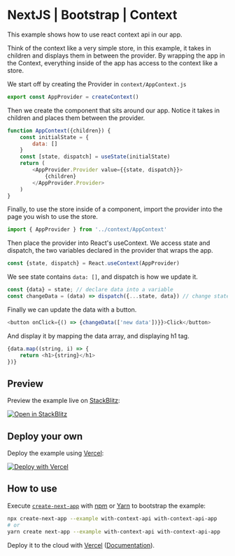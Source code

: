 # NextJS | Bootstrap | Context 

This example shows how to use react context api in our app.

Think of the context like a very simple store, in this example, it takes in children and displays them in between the provider. By wrapping the app in the Context, everything inside of the app has access to the context like a store.

We start off by creating the Provider in `context/AppContext.js`
```js
export const AppProvider = createContext()
```

Then we create the component that sits around our app. Notice it takes in children and places them between the provider.
```js
function AppContext({children}) {
    const initialState = {
        data: []
    }
    const [state, dispatch] = useState(initialState)
    return (
        <AppProvider.Provider value={{state, dispatch}}>
            {children}
        </AppProvider.Provider>
    )
}
```

Finally, to use the store inside of a component, import the provider into the page you wish to use the store.
```js
import { AppProvider } from '../context/AppContext'
```

Then place the provider into React's useContext. We access state and dispatch, the two variables declared in the provider that wraps the app.
```js
const {state, dispatch} = React.useContext(AppProvider)
```

We see state contains `data: []`, and dispatch is how we update it.
```js
const {data} = state; // declare data into a variable
const changeData = (data) => dispatch({...state, data}) // change state
```

Finally we can update the data with a button.
```js
<button onClick={() => {changeData(['new data'])}}>Click</button>
```

And display it by mapping the data array, and displaying h1 tag.
```js
{data.map((string, i) => {
    return <h1>{string}</h1>
})}
```


## Preview

Preview the example live on [StackBlitz](http://stackblitz.com/):

[![Open in StackBlitz](https://developer.stackblitz.com/img/open_in_stackblitz.svg)](https://stackblitz.com/github/vercel/next.js/tree/canary/examples/with-context-api)

## Deploy your own

Deploy the example using [Vercel](https://vercel.com?utm_source=github&utm_medium=readme&utm_campaign=next-example):

[![Deploy with Vercel](https://vercel.com/button)](https://vercel.com/new/git/external?repository-url=https://github.com/vercel/next.js/tree/canary/examples/with-context-api&project-name=with-context-api&repository-name=with-context-api)

## How to use

Execute [`create-next-app`](https://github.com/vercel/next.js/tree/canary/packages/create-next-app) with [npm](https://docs.npmjs.com/cli/init) or [Yarn](https://yarnpkg.com/lang/en/docs/cli/create/) to bootstrap the example:

```bash
npx create-next-app --example with-context-api with-context-api-app
# or
yarn create next-app --example with-context-api with-context-api-app
```

Deploy it to the cloud with [Vercel](https://vercel.com/new?utm_source=github&utm_medium=readme&utm_campaign=next-example) ([Documentation](https://nextjs.org/docs/deployment)).
